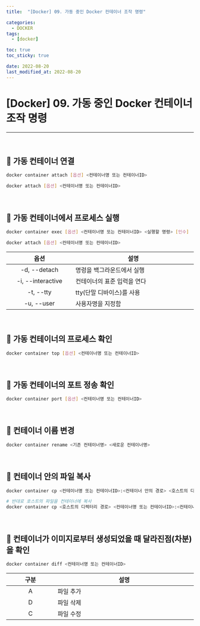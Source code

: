 ```yaml
---
title:  "[Docker] 09. 가동 중인 Docker 컨테이너 조작 명령" 

categories:
  - DOCKER
tags:
  - [docker]

toc: true
toc_sticky: true

date: 2022-08-20
last_modified_at: 2022-08-20
---
```

# [Docker] 09. 가동 중인 Docker 컨테이너 조작 명령
---

<style>
table {
    font-size: 12pt;
}
table th:first-of-type {
    width: 5%;
}
table th:nth-of-type(2) {
    width: 15%;
}
table th:nth-of-type(3) {
    width: 50%;
}
table th:nth-of-type(4) {
    width: 30%;
}
</style>

<br>

## 📜 가동 컨테이너 연결

```bash
docker container attach [옵션] <컨테이너명 또는 컨테이너ID>

docker attach [옵션] <컨테이너명 또는 컨테이너ID>
```

<br>

## 📜 가동 컨테이너에서 프로세스 실행

```bash
docker container exec [옵션] <컨테이너명 또는 컨테이너ID> <실행할 명령> [인수]

docker attach [옵션] <컨테이너명 또는 컨테이너ID>
```

|옵션|설명|
|:---:|---|
|-d, --detach|명령을 백그라운드에서 실행|
|-i, --interactive|컨테이너의 표준 입력을 연다|
|-t, --tty|tty(단말 디바이스)를 사용|
|-u, --user|사용자명을 지정함|

<br>

## 📜 가동 컨테이너의 프로세스 확인

```bash
docker container top [옵션] <컨테이너명 또는 컨테이너ID> 
```

<br>

## 📜 가동 컨테이너의 포트 정송 확인

```bash
docker container port [옵션] <컨테이너명 또는 컨테이너ID> 
```

<br>

## 📜 컨테이너 이름 변경

```bash
docker container rename <기존 컨테이너명> <새로운 컨테이너명> 
```

<br>

## 📜 컨테이너 안의 파일 복사

```bash
docker container cp <컨테이너명 또는 컨테이너ID>:<컨테이너 안의 경로> <호스트의 디렉터리 경로>

# 반대로 호스트의 파일을 컨테이너에 복사
docker container cp <호스트의 디렉터리 경로> <컨테이너명 또는 컨테이너ID>:<컨테이너 안의 경로> 
```

<br>

## 📜 컨테이너가 이미지로부터 생성되었을 때 달라진점(차분)을 확인

```bash
docker container diff <컨테이너명 또는 컨테이너ID>
```

|구분|설명|
|:---:|---|
|A|파일 추가|
|D|파일 삭제|
|C|파일 수정|

<br>